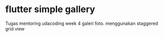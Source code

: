 # flutter simple gallery
 Tugas mentoring udacoding week 4 galeri foto.
 menggunakan staggered grid view
